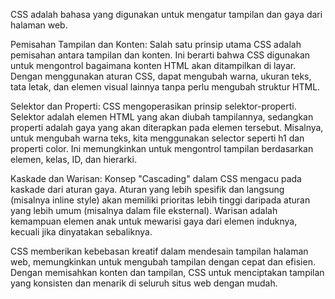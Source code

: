 CSS  adalah bahasa yang digunakan untuk mengatur tampilan dan gaya dari halaman web. 

Pemisahan Tampilan dan Konten:
Salah satu prinsip utama CSS adalah pemisahan antara tampilan dan konten. Ini berarti bahwa CSS digunakan untuk mengontrol bagaimana konten HTML akan ditampilkan di layar. Dengan menggunakan aturan CSS,  dapat mengubah warna, ukuran teks, tata letak, dan elemen visual lainnya tanpa perlu mengubah struktur HTML.

Selektor dan Properti:
CSS mengoperasikan prinsip selektor-properti. Selektor adalah elemen HTML yang akan diubah tampilannya, sedangkan properti adalah gaya yang akan diterapkan pada elemen tersebut. Misalnya, untuk mengubah warna teks, kita menggunakan selector seperti h1 dan properti color. Ini memungkinkan untuk mengontrol tampilan berdasarkan elemen, kelas, ID, dan hierarki.

Kaskade dan Warisan:
Konsep "Cascading" dalam CSS mengacu pada kaskade dari aturan gaya. Aturan yang lebih spesifik dan langsung (misalnya inline style) akan memiliki prioritas lebih tinggi daripada aturan yang lebih umum (misalnya dalam file eksternal). Warisan adalah kemampuan elemen anak untuk mewarisi gaya dari elemen induknya, kecuali jika dinyatakan sebaliknya.

CSS memberikan kebebasan kreatif dalam mendesain tampilan halaman web, memungkinkan untuk mengubah tampilan dengan cepat dan efisien. Dengan memisahkan konten dan tampilan, CSS untuk menciptakan tampilan yang konsisten dan menarik di seluruh situs web dengan mudah.